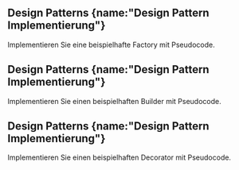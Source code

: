 ## Design Patterns {name:"Design Pattern Implementierung"}
<p>Implementieren Sie eine beispielhafte Factory mit Pseudocode.</p>

## Design Patterns {name:"Design Pattern Implementierung"}
<p>Implementieren Sie einen beispielhaften Builder mit Pseudocode.</p>

## Design Patterns {name:"Design Pattern Implementierung"}
<p>Implementieren Sie einen beispielhaften Decorator mit Pseudocode.</p>
